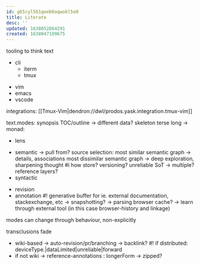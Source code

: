 ```yaml
---
id: g65cyl561qeeb6oqwobl5o0
title: Literate
desc: ''
updated: 1638052864291
created: 1638047109675
---
```



tooling to think text
+ cli
  - iterm
  - tmux
- vim
- emacs
- vscode

integrations:
[[Tmux-Vim|dendron://dwl/prodos.yask.integration.tmux-vim]]

text.modes:
  synopsis
  TOC/outline -> different data?
  skeleton
  terse
  long
-> monad:
+ lens
 - semantic
 -> pull from?
    source selection:
      most similar semantic graph -> details, associations
      most dissimilar semantic graph -> deep exploration, sharpening thought
      #i how store? versioning? unreliable SoT -> multiple? reference layers?
 - syntactic
+ revision
+ annotation
#! generative buffer for ie. external documentation, stackexchange, etc
-> snapshotting? -> parsing browser cache?
-> learn through external tool (in this case browser-history and linkage)

 modes can change through behaviour, non-explicitly

  transclusions fade
  - wiki-based -> auto-revision/pr/branching -> backlink?
    #! if distributed: deviceType.|dataLimited|unreliable|forward
  - if not wiki -> reference-annotations : longerForm -> zipped?
